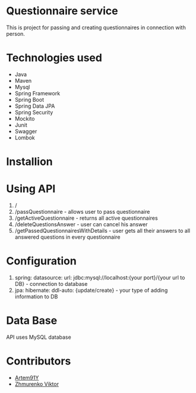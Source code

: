 # Questionnaire service
This is project for passing and creating questionnaires in connection with person.

# Technologies used
- Java
- Maven
- Mysql
- Spring Framework
- Spring Boot
- Spring Data JPA
- Spring Security
- Mockito
- Junit
- Swagger
- Lombok


# Installion  


# Using API
1) /
1) /passQuestionnaire - allows user to pass questionnaire
2) /getActiveQuestionnaire - returns all active questionnaires
3) /deleteQuestionsAnswer - user can cancel his answer
4) /getPassedQuestionnairesWithDetails - user gets all their answers to all answered questions in every questionnaire


# Configuration
1) spring: datasource: url: jdbc:mysql://localhost:{your port}/{your url to DB} - connection to database
2) jpa: hibernate: ddl-auto: {update/create} - your type of adding information to DB

# Data Base
API uses MySQL database

# Contributors
 - [Artem91Y](https://github.com/Artem91Y)
 - [Zhmurenko Viktor](https://github.com/YTypucT)
